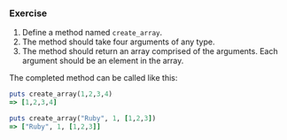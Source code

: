### Exercise

1. Define a method named `create_array`.
2. The method should take four arguments of any type.
3. The method should return an array comprised of the arguments. Each argument should be an element in the array.

The completed method can be called like this:

```ruby
puts create_array(1,2,3,4)
=> [1,2,3,4]

puts create_array("Ruby", 1, [1,2,3])
=> ["Ruby", 1, [1,2,3]]
```
